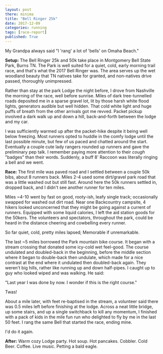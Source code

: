 ```yaml
---
layout: post
there: minima
title: "Bell Ringer 25k"
date: 2017-12-09
categories: running
tags: [race-report]
published: True
---
```


My Grandpa always said "I 'rang' a lot of 'bells' on Omaha Beach." 

**Setup:**
The Bell Ringer 25k and 50k take place in Montgomery Bell State Park, Burns TN. The Park is well suited for a quiet, cold, early morning trail race, and that's what the 2017 Bell Ringer was. The area serves up the wet woodland beauty that TN natives take for granted, and non-natives drive passed, thoroughly unimpressed. 

Rather than stay at the park Lodge the night before, I drove from Nashville the morning of the race, well before sunrise. Miles of dark tree-tunnelled roads deposited me in a sparse gravel lot, lit by those harsh white flood lights, generators audible but well hidden. That cold white light and huge puffs of breath from the other arrivals got me revved. Packet pickup involved a dark walk up and down a hill, back-and-forth between the lodge and my car.

I was sufficiently warmed up after the packet-hike despite it being well below freezing. Most runners opted to huddle in the comfy lodge until the last possible minute, but few of us paced and chatted around the start. Eventually a couple cute lady rangers rounded up runners and gave the preliminary pep talk. I remember paying more attention to their *cough* "badges" than their words. Suddenly, a buff 8' Raccoon was literally ringing a bell and we went.

**Race:**
The first mile was paved road and I settled between a couple 50k bibs, about 8 runners back. Miles 2-4 used some dirt/gravel park road that was a little washed out but still fast. Around here the 50k runners settled in, dropped back, and I didn't see another runner for ten miles.

Miles ~4-10 went by fast on good, rooty-ish, leafy single track; occasionally swapped for washed out dirt road. Near one Backcountry campsite, 4 hikers looked unconcerned that they might be going against a current of runners. Equipped with some liquid calories, I left the aid station goods for the 50kers. The volunteers and spectators, throughout the park, could be heard in the distance cheering and cowbelling every runner.

So far quiet, cold, pretty miles lapsed; Memorable if unremarkable.

The last ~5 miles borrowed the Park mountain bike course. It began with a stream crossing that donated some icy-cold wet feel-good. The course undulated and doubled-back in the beginning, before the middle section where it began to double-back then undulate, which made for a nice contrast at the end where it undulated then doubled-back again. They weren't big hills, rather like running up and down half-pipes. I caught up to guy who looked wiped and was walking. He said:

"Last year I was done by now. I wonder if this is the right course." 

Twas! 

About a mile later, with feet re-baptised in the stream, a volunteer said there was 0.5 miles left before finishing at the lodge. Across a neat little bridge, up some stairs, and up a single switchback to kill any momentum, I finished with a pack of kids in the mile fun run who delighted to fly by me in the last 50 feet. I rang the same Bell that started the race, ending mine.

I'd do it again.

**After:**
Warm cozy Lodge party.
Hot soup.
Hot pancakes.
Cobbler.
Cold Beer.
Coffee.
Live music.
Petting a bald eagle.


